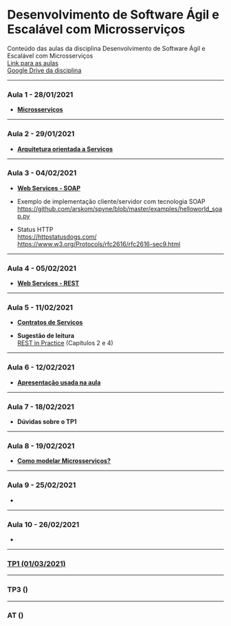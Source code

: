 # Desenvolvimento de Software Ágil e Escalável com Microsserviços
Conteúdo das aulas da disciplina Desenvolvimento de Software Ágil e Escalável com Microsserviços
<br>[Link para as aulas](https://infnet.zoom.us/j/97376748620)
<br>[Google Drive da disciplina](https://drive.google.com/drive/folders/1osJagdG0BF8OBMlKBrH3BdLpG1oxM8PG)

---

### Aula 1 - 28/01/2021
* **[Microsserviços](https://docs.google.com/presentation/d/16cRYYU9KpwOEqP-6REYgsEwNfbbU2zjl_Pf4DykQKU4/edit#slide=id.g5d9207ba27_0_0)**

---

### Aula 2 - 29/01/2021
* **[Arquitetura orientada a Serviços](https://docs.google.com/presentation/d/1MOK3rrxY-pJP1gU7ovpD16NHN0ocgNnXJV2EjeVWSDM/edit#slide=id.g5d9207ba27_0_0)**

---

### Aula 3 - 04/02/2021
* **[Web Services - SOAP](https://docs.google.com/presentation/d/1XrCLcPm8Lqdm5V9NEFAk3uSQlRLvRAEJdzsQQMib7TU/edit?usp=sharing)**

* Exemplo de implementação cliente/servidor com tecnologia SOAP
<br>https://github.com/arskom/spyne/blob/master/examples/helloworld_soap.py

* Status HTTP
<br>https://httpstatusdogs.com/
<br>https://www.w3.org/Protocols/rfc2616/rfc2616-sec9.html

---

### Aula 4 - 05/02/2021
* **[Web Services - REST](https://docs.google.com/presentation/d/18tYeKAb3Jh5-KKeUutVIFWNXwWvpYsgTOPDmZAqK40k/edit#slide=id.g5d9207ba27_0_0)**

---

### Aula 5 - 11/02/2021
* **[Contratos de Serviços](https://docs.google.com/presentation/d/1vBK0pUBpR9zreNHT2-Mrj9gCs7U80Z8RycAOxFJTX1s/edit#slide=id.g5d9207ba27_0_0)**

* **Sugestão de leitura**
<br>[REST in Practice](https://learning.oreilly.com/library/view/rest-in-practice/9781449383312/ch04.html) (Capítulos 2 e 4)

---

### Aula 6 - 12/02/2021
* **[Apresentação usada na aula]()**

---

### Aula 7 - 18/02/2021
* **Dúvidas sobre o TP1**

---

### Aula 8 - 19/02/2021
* **[Como modelar Microsserviços?]()**

---

### Aula 9 - 25/02/2021
* **[]()**

---


### Aula 10 - 26/02/2021
* **[]()**

---

### [TP1 (01/03/2021)](https://lms.infnet.edu.br/moodle/mod/assign/view.php?id=223670)
---
### TP3 ()
---
### AT ()
